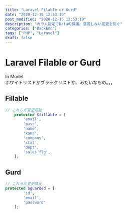 ```yaml
---
title: "Laravel Filable or Gurd"
date: "2020-12-15 12:53:19"
post_modified: "2020-12-15 12:53:19"
description: "カラム指定でDataの保護。意図しない変更を防ぐ"
categories: ["BackEnd"]
tags: ["PHP", "Laravel"]
draft: false
---
```


# Laravel Filable or Gurd

In Model\
ホワイトリストかブラックリストか、みたいなもの。。。

## Fillable

```php
// これらが変更可能
    protected $fillable = [
        'email',
        'pass',
        'name',
        'kana',
        'company',
        'stat',
        'dept',
        'sales_flg',
    ];
```

## Gurd

```php
// これらが変更禁止
protected $guarded = [
        'id',
        'email',
        'password'
    ];
```

